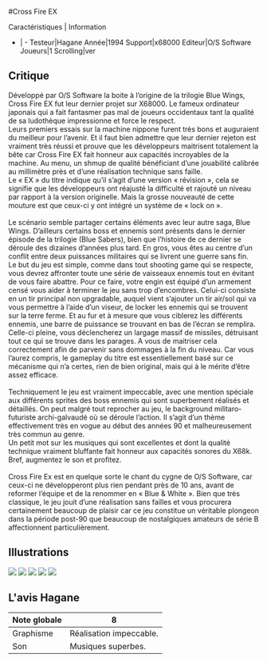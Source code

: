 #Cross Fire EX

Caractéristiques | Information
- | -
Testeur|Hagane
Année|1994
Support|x68000
Editeur|O/S Software
Joueurs|1
Scrolling|ver

## Critique
Développé par O/S Software la boite à l’origine de la trilogie Blue Wings, Cross Fire EX fut leur dernier projet sur X68000. Le fameux ordinateur japonais qui a fait fantasmer pas mal de joueurs occidentaux tant la qualité de sa ludothèque impressionne et force le respect.<br/>Leurs premiers essais sur la machine nippone furent très bons et auguraient du meilleur pour l’avenir. Et il faut bien admettre que leur dernier rejeton est vraiment très réussi et prouve que les développeurs maitrisent totalement la bête car Cross Fire EX fait honneur aux capacités incroyables de la machine. Au menu, un shmup de qualité bénéficiant d’une jouabilité calibrée au millimètre près et d’une réalisation technique sans faille.<br/>Le « EX » du titre indique qu’il s’agit d’une version « révision », cela se signifie que les développeurs ont réajusté la difficulté et rajouté un niveau par rapport à la version originelle. Mais la grosse nouveauté de cette mouture est que ceux-ci y ont intégré un système de « lock on ».<br/><br/>Le scénario semble partager certains éléments avec leur autre saga, Blue Wings. D’ailleurs certains boss et ennemis sont présents dans le dernier épisode de la trilogie (Blue Sabers), bien que l’histoire de ce dernier se déroule des dizaines d’années plus tard. En gros, vous êtes au centre d’un conflit entre deux puissances militaires qui se livrent une guerre sans fin.<br/>Le but du jeu est simple, comme dans tout shooting game qui se respecte, vous devrez affronter toute une série de vaisseaux ennemis tout en évitant de vous faire abattre. Pour ce faire, votre engin est équipé d’un armement censé vous aider à terminer le jeu sans trop d’encombres. Celui-ci consiste en un tir principal non upgradable, auquel vient s’ajouter un tir air/sol qui va vous permettre à l’aide d’un viseur, de locker les ennemis qui se trouvent sur la terre ferme. Et au fur et à mesure que vous ciblerez les différents ennemis, une barre de puissance se trouvant en bas de l’écran se remplira. Celle-ci pleine, vous déclencherez un largage massif de missiles, détruisant tout ce qui se trouve dans les parages. A vous de maitriser cela correctement afin de parvenir sans dommages à la fin du niveau. Car vous l’aurez compris, le gameplay du titre est essentiellement basé sur ce mécanisme qui n’a certes, rien de bien original, mais qui à le mérite d’être assez efficace.<br/><br/>Techniquement le jeu est vraiment impeccable, avec une mention spéciale aux différents sprites des boss ennemis qui sont superbement réalisés et détaillés. On peut malgré tout reprocher au jeu, le background militaro-futuriste archi-galvaudé où se déroule l’action. Il s’agit d’un thème effectivement très en vogue au début des années 90 et malheureusement très commun au genre.<br/>Un petit mot sur les musiques qui sont excellentes et dont la qualité technique vraiment bluffante fait honneur aux capacités sonores du X68k. Bref, augmentez le son et profitez.<br/><br/>Cross Fire Ex est en quelque sorte le chant du cygne de O/S Software, car ceux-ci ne développeront plus rien pendant près de 10 ans, avant de reformer l’équipe et de la renommer en « Blue & White ». Bien que très classique, le jeu jouit d’une réalisation sans failles et vous procurera certainement beaucoup de plaisir car ce jeu constitue un véritable plongeon dans la période post-90 que beaucoup de nostalgiques amateurs de série B affectionnent particulièrement.<br/>

## Illustrations
![](http://www.shmup.com/images/thumbs/img_fiche_1_1115.png)
![](http://www.shmup.com/images/thumbs/img_fiche_2_1115.png)
![](http://www.shmup.com/images/thumbs/img_fiche_3_1115.png)
![](http://www.shmup.com/images/thumbs/img_fiche_4_1115.png)
![](http://www.shmup.com/images/thumbs/img_fiche_5_1115.png)

## L'avis Hagane
Note globale|8
-|-
Graphisme|Réalisation impeccable.
Son|Musiques superbes.
